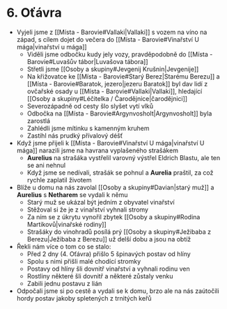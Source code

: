 # 6. Oťávra
- Vyjeli jsme z [[Místa - Barovie#Vallaki|Vallaki]] s vozem na víno na západ, s cílem dojet do večera do [[Místa - Barovie#Vinařství U mága|vinařství u mága]]
	- Viděli jsme odbočku kudy jely vozy, pravděpodobně do [[Místa - Barovie#Luvašův tábor|Luvašova tábora]]
	- Střetli jsme [[Osoby a skupiny#Jevgenij Krušnin|Jevgenije]]
	- Na křižovatce ke [[Místa - Barovie#Starý Berez|Starému Berezu]] a [[Místa - Barovie#Baratok, jezero|jezeru Baratok]] byl dav lidí z ovčařské osady u [[Místa - Barovie#Vallaki|Vallaki]], hledající [[Osoby a skupiny#Léčitelka / Čarodějnice|čarodějnici]]
	- Severozápadně od cesty šlo slyšet vytí vlků
	- Odbočka na [[Místa - Barovie#Argynvosholt|Argynvosholt]] byla zarostlá
	- Zahlédli jsme mítinku s kamenným kruhem
	- Zastihl nás prudký přívalový déšť
- Když jsme přijeli k [[Místa - Barovie#Vinařství U mága|vinařství U mága]] narazili jsme na havrana vyplašeného strašákem
	- **Aurelius** na strašáka vystřelil varovný výstřel Eldrich Blastu, ale ten se ani nehnul
	- Když jsme se nedívali, strašák se pohnul a **Aurelia** praštil, za což rychle zaplatil životem
- Blíže u domu na nás zavolal [[Osoby a skupiny#Davian|starý muž]] a **Aurelius** s **Netharem** se vydali k němu
	- Starý muž se ukázal být jedním z obyvatel vinařství
	- Stěžoval si že je z vinařství vyhnali stromy
	- Za ním se z úkrytu vynořil zbytek [[Osoby a skupiny#Rodina Martikovů|vinařské rodiny]]
	- Strašáky do vinohradů posílá prý [[Osoby a skupiny#Ježibaba z Berezu|Ježibaba z Berezu]] už delší dobu a jsou na obtíž
- Řekli nám více o tom co se stalo:
	- Před 2 dny (4. Oťávra) přišlo 5 špinavých postav od hlíny
	- Spolu s nimi přišli malé chodící stromky
	- Postavy od hlíny šli dovnitř vinařství a vyhnali rodinu ven
	- Rostliny některé šli dovnitř a některé zůstaly venku
	- Zabili jednu postavu z lián
- Odpočali jsme si po cestě a vydali se k domu, brzo ale na nás zaútočili hordy postav jakoby spletených z trnitých keřů